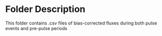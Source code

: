 # Folder Description

This folder contains .csv files of bias-corrected fluxes during both pulse events and pre-pulse periods
